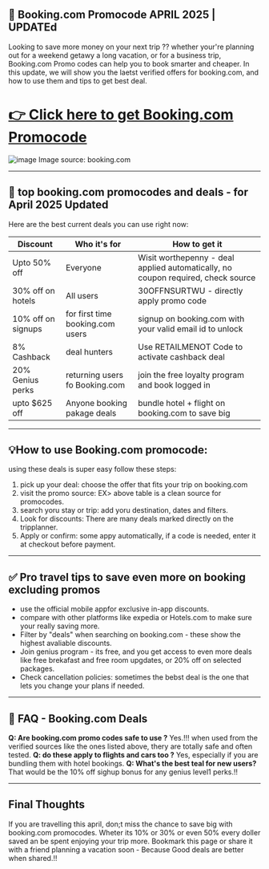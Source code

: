 ## 🧳 Booking.com Promocode APRIL 2025 | UPDATEd

Looking to save more money on your next trip ?? whether your're planning out for a weekend getawy a long vacation, or
for a business trip, Booking.com Promo codes can help you to book smarter and cheaper. In this update, we will show you 
the laetst verified offers for booking.com, and how to use them and tips to get best deal.

<h1><a href="https://www.google.com/url?q=https%3A%2F%2Fwww.dynews.net%2F2025%2F05%2Fbookingcom-promo-code-save-more-on-your.html&sa=D&sntz=1&usg=AOvVaw06ChRYqz8n1UaT4OW3jE76">👉 Click here to get Booking.com Promocode</a></h1>

![image](https://github.com/user-attachments/assets/693b060c-7cec-441e-a808-0c5cff5cdb33)
Image source: booking.com 

----

## 🌟 top booking.com promocodes and deals - for April 2025 Updated

Here are the best current deals you can use right now:

| Discount             | Who it's for                   |    How to get it |
| -------------------- | --------------------------- | ------------------------------- |
| Upto 50% off           | Everyone                   | Wisit worthepenny - deal applied automatically, no coupon required, check source |
| 30% off on hotels       | All users                  | 30OFFNSURTWU - directly  apply promo code  |
| 10% off on signups      | for first time booking.com users | signup on booking.com with your valid email id to unlock |
| 8% Cashback            |  deal hunters                | Use RETAILMENOT Code to activate cashback deal |
| 20% Genius perks       | returning users fo Booking.com | join the free loyalty program and book logged in |
| upto $625 off           | Anyone booking pakage deals | bundle hotel + flight on booking.com to save big |

----
## 💡How to use Booking.com promocode:
using these deals is super easy follow these steps:

1. pick up your deal: choose the offer that fits your trip on booking.com
2. visit the promo source: EX> above table is a clean source for promocodes.
3. search yoru stay or trip: add yoru destination, dates and filters.
4. Look for discounts: There are many deals marked directly on the tripplanner.
5. Apply or confirm: some appy automatically, if a code is needed, enter it at checkout before payment.

----

## ✅ Pro travel tips to save even more on booking excluding promos

* use the official mobile appfor exclusive in-app discounts.
* compare with other platforms like expedia or Hotels.com to make sure your really saving more.
* Filter by "deals" when searching on booking.com - these show the highest avaliable discounts.
* Join genius program - its free, and you get access to even more deals like free brekafast and free room upgdates, or 20% off on selected packages.
* Check cancellation policies: sometimes the bebst deal is the one that lets you change your plans if needed.

----

## 🤔 FAQ - Booking.com Deals
**Q: Are booking.com promo codes safe to use ?**
Yes.!!! when used from the verified sources like the ones listed above, thery are totally safe and often tested.
**Q: do these apply to flights and cars too ?**
Yes, especially if you are bundling them with hotel bookings.
**Q: What's the best teal for new users?**
That would be the 10% off sighup bonus for any genius level1 perks.!!

----

## Final Thoughts
If you are travelling this april, don;t miss the chance to save big with booking.com promocodes. Wheter its 10% or 30% or even 50%
every doller saved an be spent enjoying your trip more.
Bookmark this page or share it with a friend planning a vacation soon - Because Good deals are better when shared.!! 


<!--

**Here are some ideas to get you started:**

🙋‍♀️ A short introduction - what is your organization all about?
🌈 Contribution guidelines - how can the community get involved?
👩‍💻 Useful resources - where can the community find your docs? Is there anything else the community should know?
🍿 Fun facts - what does your team eat for breakfast?
🧙 Remember, you can do mighty things with the power of [Markdown](https://docs.github.com/github/writing-on-github/getting-started-with-writing-and-formatting-on-github/basic-writing-and-formatting-syntax)
-->
